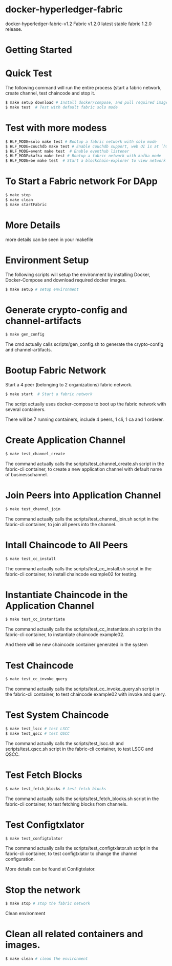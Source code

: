 docker-hyperledger-fabric
====
docker-hyperledger-fabric-v1.2
Fabric v1.2.0	latest stable fabric 1.2.0 release.

# Getting Started

# Quick Test
The following command will run the entire process (start a fabric network, create channel, test chaincode and stop it.

```sh
$ make setup download # Install docker/compose, and pull required images
$ make test  # Test with default fabric solo mode
```

# Test with more modess

```sh
$ HLF_MODE=solo make test # Bootup a fabric network with solo mode
$ HLF_MODE=couchdb make test # Enable couchdb support, web UI is at `http://localhost:5984/_utils`
$ HLF_MODE=event make test  # Enable eventhub listener
$ HLF_MODE=kafka make test # Bootup a fabric network with kafka mode
$ HLF_MODE=be make test  # Start a blockchain-explorer to view network info
```

# To Start a Fabric network For DApp

```sh
$ make stop
$ make clean 
$ make startFabric
```

# More Details
more details can be seen in your makefile

# Environment Setup

The following scripts will setup the environment by installing Docker, Docker-Compose and download required docker images.
```sh
$ make setup # setup environment
```
# Generate crypto-config and channel-artifacts
```sh
$ make gen_config
```
The cmd actually calls scripts/gen_config.sh to generate the crypto-config and channel-artifacts.

# Bootup Fabric Network

Start a 4 peer (belonging to 2 organizations) fabric network.
```sh
$ make start  # Start a fabric network
```
The script actually uses docker-compose to boot up the fabric network with several containers.

There will be 7 running containers, include 4 peers, 1 cli, 1 ca and 1 orderer.

# Create Application Channel
```sh
$ make test_channel_create 
```
The command actually calls the scripts/test_channel_create.sh script in the fabric-cli container, to create a new application channel with default name of businesschannel.

# Join Peers into Application Channel
```sh
$ make test_channel_join 
```
The command actually calls the scripts/test_channel_join.sh script in the fabric-cli container, to join all peers into the channel.

# Intall Chaincode to All Peers

```sh
$ make test_cc_install
```
The command actually calls the scripts/test_cc_install.sh script in the fabric-cli container, to install chaincode example02 for testing.

# Instantiate Chaincode in the Application Channel
```sh
$ make test_cc_instantiate
```
The command actually calls the scripts/test_cc_instantiate.sh script in the fabric-cli container, to instantiate chaincode example02.

And there will be new chaincode container generated in the system

# Test Chaincode

```sh
$ make test_cc_invoke_query
```
The command actually calls the scripts/test_cc_invoke_query.sh script in the fabric-cli container, to test chaincode example02 with invoke and query.

# Test System Chaincode

```sh
$ make test_lscc # test LSCC
$ make test_qscc # test QSCC
```

The command actually calls the scripts/test_lscc.sh and scripts/test_qscc.sh script in the fabric-cli container, to test LSCC and QSCC.

# Test Fetch Blocks

```sh
$ make test_fetch_blocks # test fetch blocks
```
The command actually calls the scripts/test_fetch_blocks.sh script in the fabric-cli container, to test fetching blocks from channels.

# Test Configtxlator
```sh
$ make test_configtxlator
```
The command actually calls the scripts/test_configtxlator.sh script in the fabric-cli container, to test configtxlator to change the channel configuration.

More details can be found at Configtxlator.

# Stop the network
```sh
$ make stop # stop the fabric network
```
Clean environment

# Clean all related containers and images.
```sh
$ make clean # clean the environment
```

